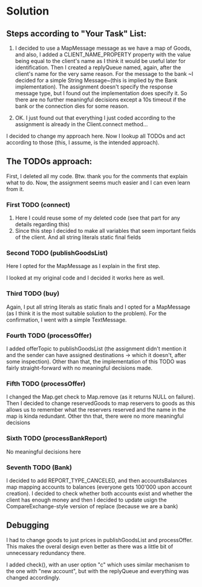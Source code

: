 # Solution

## Steps according to "Your Task" List:

1. I decided to use a MapMessage message as we have a map of Goods, and also, I added a CLIENT_NAME_PROPERTY property with the value being equal to the client's name  as I think it would be useful later for identification.  Then I created a replyQueue named, again, after the client's name for the very same reason. For the message to the bank ~I decided for a simple String Message~(this is implied by the Bank implementation). The assignment doesn't specify the response message type, but I found out the implementation does specify it. So there are no further meaningful decisions except a 10s timeout if the bank or the connection dies for some reason.

2. OK. I just found out that everything I just coded according to the assignment is already in the Client.connect method...

I decided to change my approach here. Now I lookup all TODOs and act according to those (this, I assume, is the intended approach).

## The TODOs approach:

First, I deleted all my code. Btw. thank you for the comments that explain what to do. Now, the assignment seems much easier and I can even learn from it.

### First TODO (connect)

1. Here I could reuse some of my deleted code (see that part for any details regarding this)
2. Since this step I decided to make all variables that seem important fields of the client. And all string literals static final fields

### Second TODO (publishGoodsList)

Here I opted for the MapMessage as I explain in the first step.

I looked at my original code and I decided it works here as well.

### Third TODO (buy)

Again, I put all string literals as static finals and I opted for a MapMessage (as I think it is the most suitable solution to the problem). For the confirmation, I went with a simple TextMessage.

### Fourth TODO (processOffer)

I added offerTopic to publishGoodsList (the assignment didn't mention it and the sender can have assigned destinations -> which it doesn't, after some inspection). Other than that, the implementation of this TODO was fairly straight-forward with no meaningful decisions made.

### Fifth TODO (processOffer)

I changed the Map.get check to Map.remove (as it returns NULL on failure). Then I decided to change reservedGoods to map reservers to goods as this allows us to remember what the reservers reserved and the name in the map is kinda redundant. Other thn that, there were no more meaningful decisions

### Sixth TODO (processBankReport)

No meaningful decisions here

### Seventh TODO (Bank)

I decided to add REPORT_TYPE_CANCELED, and then accountsBalances map mapping accounts to balances (everyone gets 100'000 upon account creation). I decided to check whether both accounts exist and whether the client has enough money and then I decided to update usign the CompareExchange-style version of replace (because we are a bank)

## Debugging

I had to change goods to just prices in publishGoodsList and processOffer. This makes the overal design even better as there was a little bit of unnecessary redundancy there.

I added check(), with an user option "c" which uses similar mechanism to the one with "new account", but with the replyQueue and everything was changed accordingly.
